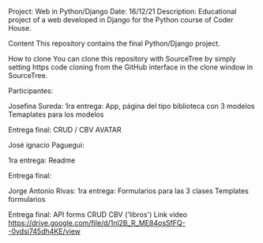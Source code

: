 Project: Web in Python/Django Date: 16/12/21 Description: Educational project of a web developed in Django for the Python course of Coder House.

Content This repository contains the final Python/Django project.

How to clone You can clone this repository with SourceTree by simply setting https code cloning from the GitHub interface in the clone window in SourceTree.

Participantes:

Josefina Sureda:
1ra entrega:
App, página del tipo biblioteca con 3 modelos
Temaplates para los modelos

Entrega final:
CRUD / CBV
AVATAR


José ignacio Paguegui:

1ra entrega:
Readme

Entrega final:


Jorge Antonio Rivas:
1ra entrega:
Formularios para las 3 clases
Templates formularios

Entrega final:
API forms
CRUD
CBV ('libros')
Link video https://drive.google.com/file/d/1nl2B_R_ME84osSfFQ--0vdsi745dh4KE/view